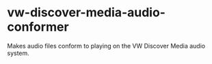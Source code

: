 vw-discover-media-audio-conformer
=================================

Makes audio files conform to playing on the VW Discover Media audio system.

